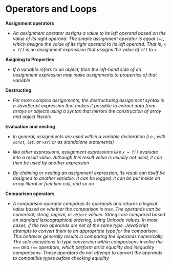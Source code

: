 # Operators and Loops

**Assignment operators**

- *An assignment operator assigns a value to its left operand based on the value of its right operand. The simple assignment operator is equal `(=)`, which assigns the value of its right operand to its left operand. That is, `x = f()` is an assignment expression that assigns the value of `f()` to `x`*

**Asigning to Properties**

- *If a variable refers to an object, then the left-hand side of an assignment expression may make assignments to properties of that variable*

**Destructing**

- *For more complex assignments, the destructuring assignment syntax is a JavaScript expression that makes it possible to extract data from arrays or objects using a syntax that mirrors the construction of array and object literals*

**Evaluation and nesting**

- *In general, assignments are used within a variable declaration (i.e., with `const`, `let`, or `var`) or as standalone statements)*

- *like other expressions, assignment expressions like `x = f()` evaluate into a result value. Although this result value is usually not used, it can then be used by another expression*

- *By chaining or nesting an assignment expression, its result can itself be assigned to another variable. It can be logged, it can be put inside an array literal or function call, and so on*

**Comparison operators**

- *A comparison operator compares its operands and returns a logical value based on whether the comparison is true. The operands can be numerical, string, logical, or `object` values. Strings are compared based on standard lexicographical ordering, using Unicode values. In most cases, if the two operands are not of the same type, JavaScript attempts to convert them to an appropriate type for the comparison. This behavior generally results in comparing the operands numerically. The sole exceptions to type conversion within comparisons involve the `===` and `!==` operators, which perform strict equality and inequality comparisons. These operators do not attempt to convert the operands to compatible types before checking equality*



